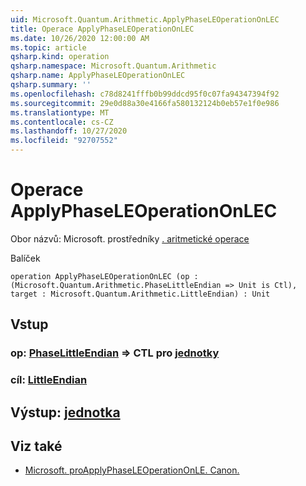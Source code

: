 ```yaml
---
uid: Microsoft.Quantum.Arithmetic.ApplyPhaseLEOperationOnLEC
title: Operace ApplyPhaseLEOperationOnLEC
ms.date: 10/26/2020 12:00:00 AM
ms.topic: article
qsharp.kind: operation
qsharp.namespace: Microsoft.Quantum.Arithmetic
qsharp.name: ApplyPhaseLEOperationOnLEC
qsharp.summary: ''
ms.openlocfilehash: c78d8241fffb0b99ddcd95f0c07fa94347394f92
ms.sourcegitcommit: 29e0d88a30e4166fa580132124b0eb57e1f0e986
ms.translationtype: MT
ms.contentlocale: cs-CZ
ms.lasthandoff: 10/27/2020
ms.locfileid: "92707552"
---
```

# <a name="applyphaseleoperationonlec-operation"></a>Operace ApplyPhaseLEOperationOnLEC

Obor názvů: Microsoft. prostředníky [. aritmetické operace](xref:Microsoft.Quantum.Arithmetic)

Balíček [](https://nuget.org/packages/)




```qsharp
operation ApplyPhaseLEOperationOnLEC (op : (Microsoft.Quantum.Arithmetic.PhaseLittleEndian => Unit is Ctl), target : Microsoft.Quantum.Arithmetic.LittleEndian) : Unit
```


## <a name="input"></a>Vstup

### <a name="op--phaselittleendian--unit-ctl"></a>op: [PhaseLittleEndian](xref:Microsoft.Quantum.Arithmetic.PhaseLittleEndian) => CTL pro [jednotky](xref:microsoft.quantum.lang-ref.unit)




### <a name="target--littleendian"></a>cíl: [LittleEndian](xref:Microsoft.Quantum.Arithmetic.LittleEndian)





## <a name="output--unit"></a>Výstup: [jednotka](xref:microsoft.quantum.lang-ref.unit)



## <a name="see-also"></a>Viz také

- [Microsoft. proApplyPhaseLEOperationOnLE. Canon.](xref:Microsoft.Quantum.Canon.ApplyPhaseLEOperationOnLE)